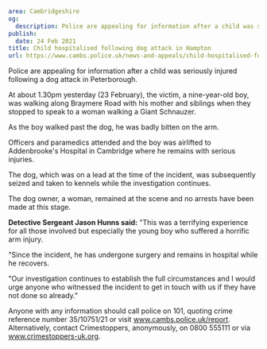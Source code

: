 ```yaml
area: Cambridgeshire
og:
  description: Police are appealing for information after a child was seriously injured following a dog attack in Peterborough.
publish:
  date: 24 Feb 2021
title: Child hospitalised following dog attack in Hampton
url: https://www.cambs.police.uk/news-and-appeals/child-hospitalised-following-dog-attack-in-hampton
```

Police are appealing for information after a child was seriously injured following a dog attack in Peterborough.

At about 1.30pm yesterday (23 February), the victim, a nine-year-old boy, was walking along Braymere Road with his mother and siblings when they stopped to speak to a woman walking a Giant Schnauzer.

As the boy walked past the dog, he was badly bitten on the arm.

Officers and paramedics attended and the boy was airlifted to Addenbrooke's Hospital in Cambridge where he remains with serious injuries.

The dog, which was on a lead at the time of the incident, was subsequently seized and taken to kennels while the investigation continues.

The dog owner, a woman, remained at the scene and no arrests have been made at this stage.

**Detective Sergeant Jason Hunns said:** "This was a terrifying experience for all those involved but especially the young boy who suffered a horrific arm injury.

"Since the incident, he has undergone surgery and remains in hospital while he recovers.

"Our investigation continues to establish the full circumstances and I would urge anyone who witnessed the incident to get in touch with us if they have not done so already."

Anyone with any information should call police on 101, quoting crime reference number 35/10751/21 or visit www.cambs.police.uk/report. Alternatively, contact Crimestoppers, anonymously, on 0800 555111 or via www.crimestoppers-uk.org.

